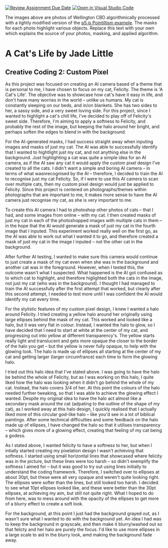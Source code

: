 [![Review Assignment Due Date](https://classroom.github.com/assets/deadline-readme-button-24ddc0f5d75046c5622901739e7c5dd533143b0c8e959d652212380cedb1ea36.svg)](https://classroom.github.com/a/fhdOjw6q)
[![Open in Visual Studio Code](https://classroom.github.com/assets/open-in-vscode-718a45dd9cf7e7f842a935f5ebbe5719a5e09af4491e668f4dbf3b35d5cca122.svg)](https://classroom.github.com/online_ide?assignment_repo_id=11930259&assignment_repo_type=AssignmentRepo)

The images above are photos of Wellington CBD algorithmically processed with a lightly modified version of the [p5.js Pointillism example](https://p5js.org/examples/image-pointillism.html). The masks for each photo highlight various objects. Replace this text with your own which explains the source of your photos, masking, and applied algorithm.

# A Cat's Life by Jade Little
## Creative Coding 2: Custom Pixel

As this project was focused on creating an AI camera based of a theme that is personal to me, I have chosen to focus on my cat, Felicity. The theme is 'A Cat's Life'. The objective was to showcase how cat's have it easy in life, and don't have many worries in the world – unlike us humans. My cat is constantly sleeping on our beds, and in/on blankets. She has two sides to her, a sassy side, and a very sweet loving side. For this project, since I wanted to highlight a cat's chill life, I've decided to play off of Felicity's sweet side. Therefore, I'm aiming to apply a softness to Felicity, and probably the rest of the image, but keeping the halo around her bright, and perhaps soften the edges to blend in with the background.

For the AI-generated masks, I had success straight away when inputing images and masks of just my cat. The AI was able to successfully identify that I wanted to hightlight just my cat, and not anything else in the background. Just highlighting a cat was quite a simple idea for an AI camera, as if the AI saw any cat it would apply the custom pixel design I've created to all the cats. I didn't want a simple and boring AI camera – in terms of what wasnrecognised by the AI – therefore, I decided to train the AI to recognise just my cat Felicity. So, if I were to use this AI camera to scan over multiple cats, then my custom pixel design would just be applied to Felicity. Since this project is centered on photographs/themes within photographs that are important to me, it makes more sense to have the AI camera just recognise my cat, as she is very important to me. 

To create this AI camera I had to photoshop other photos of cats – that I had, and some images from online – with my cat. I then created masks of just my cat in each of the photoshopped images with multiple cats in them – in the hope that the AI would generate a mask of just my cat in the fourth image that I inputed. This experiment worked really well on the first go, as the AI was able to work out what I wanted it to go, and therefore created a mask of just my cat in the image I inputed – not the other cat in the background. 

After further AI testing, I wanted to make sure this camera would continue to just create a mask of my cat even when she was in the background and another cat was in the foreground. However, when I tested this, the outcome wasn't what I suspected. What happened is the AI got confused as to which cat to highlight, and therefore higlighted both the cats in the image, not just my cat (who was in the background). I thought I had managed to train the AI successfully after the first attempt that worked, but clearly after this second attempt, I needed to test more until I was confident the AI would identify my cat every time. 

For the stylistic features of my custom pixel design, I knew I wanted a halo around Felicity. I tried creating a yellow halo around her originally using large ellipses behind the mask of my cat. This worked and looked like a halo, but it was very flat in colour. Instead, I wanted the halo to glow, so I have decided that I need to start at white at the center of my cat, and progressing out into yellow at different transparency's. The yellow starts really light and translucent and gets more opaque the closer to the border of the halo you get – but the yellow is never fully opaque, to help with the glowing look. The halo is made up of ellipses all starting at the center of my cat and getting larger (larger circumfrance) each time to form the glowing halo. 

I tried out this halo idea that I've stated above. I was going to have the halo be behind the whole of Felicity, but as I was working on this halo, I quite liked how the halo was looking when it didn't go behind the whole of my cat. Instead, the halo covers 3/4 of her. At this point the colours of the halo needed further tweaking, so that I was able to achieve the glowing effect I wanted. Despite my original idea to have the halo act almost like a secondary mask around the cat (adpating to the outline of the shape of my cat), as I worked away at this halo design, I quickly realised that I actually liked more of this circular god-like halo – like you'd see in a lot of biblical paintings. After some technical difficulties and some feedback on the halo made up of ellipses, I have changed the halo so that it utilises transparency – which gives more of a glowing effect, creating that feeling of my cat being a godess. 

As I stated above, I wanted felicity to have a softness to her, but when I intially started creating my pixelation design I wasn't achieving that softness. I started using small horizontal lines that showcased where felicity was in the picture, but these lines were too harsh – so didn't exemplify the softness I aimed for – but it was good to try out using lines initially to understand the coding framework. Therefore, I switched over to ellipses at about 30pt, but these were all very opaque and weren't quite looking right. The ellipses were softer than the lines, but still looked too harsh. I decided to see what 10pt ellipses looked like, and these were better than the 30pt ellipses, at achieving my aim, but still not quite right. What I hoped to do from here, was to mess around with the opacity of the ellipses to get more of a blurry effect to create a soft look. 

For the background, at this point I just had the background grayed out, as I wasn't sure what I wanted to do with the background yet. An idea I had was to keep the background in grayscale, and then make it blurry/washed out so that felicty and her halo are purely the focus. I'd like to use more ellipses in a large scale to aid in the blurry look, amd making the background fade away.  

